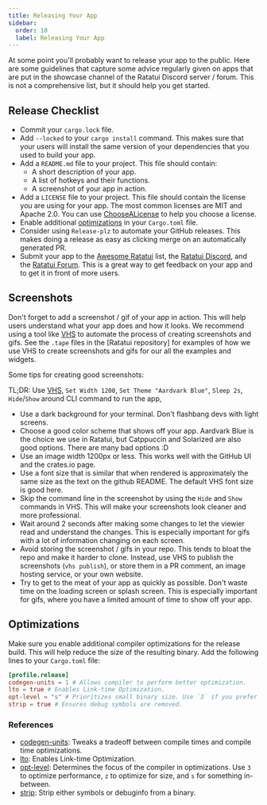 ```yaml
---
title: Releasing Your App
sidebar:
  order: 10
  label: Releasing Your App
---
```


At some point you'll probably want to release your app to the public. Here are some guidelines that
capture some advice regularly given on apps that are put in the showcase channel of the Ratatui
Discord server / forum. This is not a comprehensive list, but it should help you get started.

## Release Checklist

- Commit your `cargo.lock` file.
- Add `--locked` to your `cargo install` command. This makes sure that your users will install the
  same version of your dependencies that you used to build your app.
- Add a `README.md` file to your project. This file should contain:
  - A short description of your app.
  - A list of hotkeys and their functions.
  - A screenshot of your app in action.
- Add a `LICENSE` file to your project. This file should contain the license you are using for your
  app. The most common licenses are MIT and Apache 2.0. You can use [ChooseALicense] to help you
  choose a license.
- Enable additional [optimizations] in your `Cargo.toml` file.
- Consider using `Release-plz` to automate your GitHub releases. This makes doing a release as easy
  as clicking merge on an automatically generated PR.
- Submit your app to the [Awesome Ratatui] list, the [Ratatui Discord], and the [Ratatui Forum].
  This is a great way to get feedback on your app and to get it in front of more users.

[ChooseALicense]: https://choosealicense.com/
[Awesome Ratatui]: https://github.com/ratatui-org/awesome-ratatui
[Ratatui Discord]: https://discord.gg/pMCEU9hNEj
[Ratatui Forum]: https://forum.ratatui.rs
[optimizations]: https://ratatui.rs/recipes/apps/release-your-app/#optimizations

## Screenshots

Don't forget to add a screenshot / gif of your app in action. This will help users understand what
your app does and how it looks. We recommend using a tool like [VHS] to automate the process of
creating screenshots and gifs. See the `.tape` files in the [Ratatui repository] for examples of how
we use VHS to create screenshots and gifs for our all the examples and widgets.

Some tips for creating good screenshots:

TL;DR: Use [VHS], `Set Width 1200`, `Set Theme "Aardvark Blue"`, `Sleep 2s`, `Hide`/`Show` around
CLI command to run the app,

- Use a dark background for your terminal. Don't flashbang devs with light screens.
- Choose a good color scheme that shows off your app. Aardvark Blue is the choice we use in Ratatui,
  but Catppuccin and Solarized are also good options. There are many bad options :D
- Use an image width 1200px or less. This works well with the GitHub UI and the crates.io page.
- Use a font size that is similar that when rendered is approximately the same size as the text on
  the github README. The default VHS font size is good here.
- Skip the command line in the screenshot by using the `Hide` and `Show` commands in VHS. This will
  make your screenshots look cleaner and more professional.
- Wait around 2 seconds after making some changes to let the viewier read and understand the
  changes. This is especially important for gifs with a lot of information changing on each screen.
- Avoid storing the screenshot / gifs in your repo. This tends to bloat the repo and make it harder
  to clone. Instead, use VHS to publish the screenshots (`vhs publish`), or store them in a PR
  comment, an image hosting service, or your own website.
- Try to get to the meat of your app as quickly as possible. Don't waste time on the loading screen
  or splash screen. This is especially important for gifs, where you have a limited amount of time
  to show off your app.

[VHS]: https://github.com/charmbracelet/vhs

## Optimizations

Make sure you enable additional compiler optimizations for the release build. This will help reduce
the size of the resulting binary. Add the following lines to your `Cargo.toml` file:

```toml
[profile.release]
codegen-units = 1 # Allows compiler to perform better optimization.
lto = true # Enables Link-time Optimization.
opt-level = "s" # Prioritizes small binary size. Use `3` if you prefer speed.
strip = true # Ensures debug symbols are removed.
```

### References

- [codegen-units]: Tweaks a tradeoff between compile times and compile time optimizations.
- [lto]: Enables Link-time Optimization.
- [opt-level]: Determines the focus of the compiler in optimizations. Use `3` to optimize
  performance, `z` to optimize for size, and `s` for something in-between.
- [strip]: Strip either symbols or debuginfo from a binary.

[codegen-units]: https://doc.rust-lang.org/cargo/reference/profiles.html#codegen-units
[lto]: https://doc.rust-lang.org/cargo/reference/profiles.html#lto
[opt-level]: https://doc.rust-lang.org/cargo/reference/profiles.html#opt-level
[strip]: https://doc.rust-lang.org/cargo/reference/profiles.html#strip
